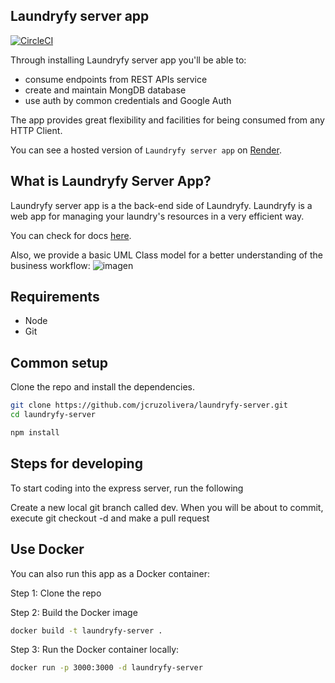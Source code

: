 ## Laundryfy server app

[![CircleCI](https://img.shields.io/circleci/project/github/contentful/the-example-app.nodejs.svg)](https://circleci.com/gh/contentful/the-example-app.nodejs)

Through installing Laundryfy server app you'll be able to:

- consume endpoints from REST APIs service
- create and maintain MongDB database
- use auth by common credentials and Google Auth

The app provides great flexibility and facilities for being consumed from any HTTP Client.

You can see a hosted version of `Laundryfy server app` on <a href="https://launfryfy-server.onrender.com/" target="_blank">Render</a>.

## What is Laundryfy Server App?

Laundryfy server app is a the back-end side of Laundryfy. Laundryfy is a web app for managing your laundry's resources in a very efficient way.

You can check for docs <a href="https://documenter.getpostman.com/view/13880545/2s93CHtuM4/" target="_blank">here</a>.

Also, we provide a basic UML Class model for a better understanding of the business workflow:
![imagen](https://user-images.githubusercontent.com/47878970/219884880-5840515f-b4e2-4cbe-82b7-df29f81de2b4.png)

## Requirements

* Node
* Git

## Common setup

Clone the repo and install the dependencies.

```bash
git clone https://github.com/jcruzolivera/laundryfy-server.git
cd laundryfy-server
```

```bash
npm install
```

## Steps for developing

To start coding into the express server, run the following

Create a new local git branch called dev. When you will be about to commit, execute git checkout -d <version-update> and make a pull request


## Use Docker
You can also run this app as a Docker container:

Step 1: Clone the repo

Step 2: Build the Docker image

```bash
docker build -t laundryfy-server .
```

Step 3: Run the Docker container locally:

```bash
docker run -p 3000:3000 -d laundryfy-server
```
